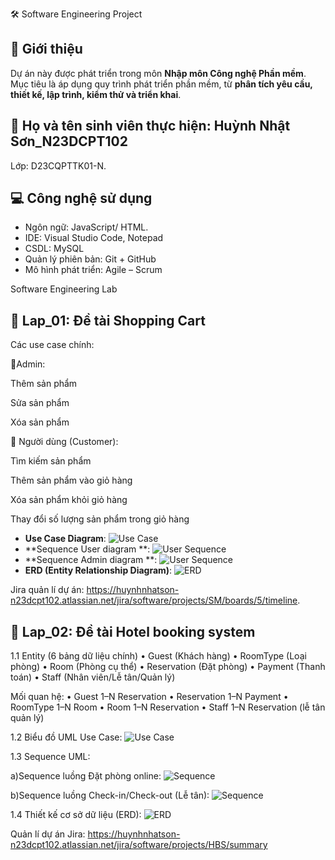 🛠️ Software Engineering Project 

## 📌 Giới thiệu
Dự án này được phát triển trong môn **Nhập môn Công nghệ Phần mềm**.  
Mục tiêu là áp dụng quy trình phát triển phần mềm, từ **phân tích yêu cầu, thiết kế, lập trình, kiểm thử và triển khai**.  

## 👥 Họ và tên sinh viên thực hiện: Huỳnh Nhật Sơn_N23DCPT102
Lớp: D23CQPTTK01-N.

## 💻 Công nghệ sử dụng
- Ngôn ngữ: JavaScript/ HTML.
- IDE: Visual Studio Code, Notepad
- CSDL: MySQL 
- Quản lý phiên bản: Git + GitHub
- Mô hình phát triển: Agile – Scrum  


Software Engineering Lab 

## 📐 Lap_01: Đề tài Shopping Cart

Các use case chính:

👤Admin:

Thêm sản phẩm

Sửa sản phẩm

Xóa sản phẩm

🛒 Người dùng (Customer):

Tìm kiếm sản phẩm

Thêm sản phẩm vào giỏ hàng

Xóa sản phẩm khỏi giỏ hàng

Thay đổi số lượng sản phẩm trong giỏ hàng

- **Use Case Diagram**: ![Use Case](https://github.com/SounHuynh/NMCPM/issues/1#issue-3483538595)
- **Sequence User diagram **: ![User Sequence](https://github.com/SounHuynh/NMCPM/issues/2#issue-3483541930)
- **Sequence Admin diagram **: ![User Sequence](https://github.com/SounHuynh/NMCPM/issues/3#issue-3483543456)
- **ERD (Entity Relationship Diagram)**: ![ERD](https://github.com/SounHuynh/NMCPM/issues/4#issue-3483544175)

Jira quản lí dự án: https://huynhnhatson-n23dcpt102.atlassian.net/jira/software/projects/SM/boards/5/timeline.

 
## 📐 Lap_02: Đề tài Hotel booking system

1.1 Entity (6 bảng dữ liệu chính)
• Guest (Khách hàng)
• RoomType (Loại phòng)
• Room (Phòng cụ thể)
• Reservation (Đặt phòng)
• Payment (Thanh toán)
• Staff (Nhân viên/Lễ tân/Quản lý)

Mối quan hệ:
• Guest 1–N Reservation
• Reservation 1–N Payment
• RoomType 1–N Room
• Room 1–N Reservation
• Staff 1–N Reservation (lễ tân quản lý)



1.2 Biểu đồ UML Use Case: ![Use Case](https://github.com/SounHuynh/NMCPM/issues/5#issue-3483553974)

1.3 Sequence UML: 

a)Sequence luồng Đặt phòng online: ![Sequence](https://github.com/SounHuynh/NMCPM/issues/6#issue-3483555739)

b)Sequence luồng Check-in/Check-out (Lễ tân):  ![Sequence](https://github.com/SounHuynh/NMCPM/issues/7#issue-3483556163)

1.4 Thiết kế cơ sở dữ liệu (ERD): ![ERD](https://github.com/SounHuynh/NMCPM/issues/8#issue-3483556760) 

Quản lí dự án Jira: https://huynhnhatson-n23dcpt102.atlassian.net/jira/software/projects/HBS/summary



